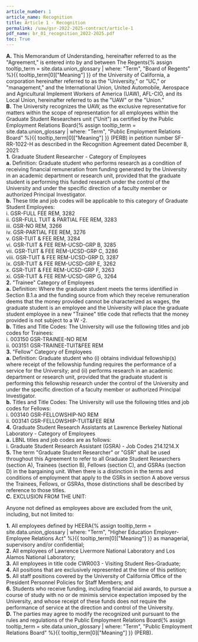 ```yaml
---
article_number: 1
article_name: Recognition
title: Article 1 - Recognition
permalink: /uaw/gsr-2022-2025-contract/article-1
pdf_name: br_01_recognition_2022-2025.pdf
toc: True
---
```



<div class="lvl1"><b>A.</b> This Memorandum of Understanding, hereinafter referred to as the "Agreement," is entered into by and between <span class="tooltip">The Regents<span class="tooltip-text">{% assign tooltip_term = site.data.union_glossary | where: "Term", "Board of Regents" %}{{ tooltip_term[0]["Meaning"] }}</span></span> of the University of California, a corporation hereinafter referred to as the "University," or "UC," or "management," and the International Union, United Automobile, Aerospace and Agricultural Implement Workers of America (UAW), AFL-CIO, and its Local Union, hereinafter referred to as the "UAW" or the "Union."</div>

<div class="lvl1"><b>B.</b> The University recognizes the UAW, as the exclusive representative for matters within the scope of representation for all employees within the Graduate Student Researchers unit ("Unit") as certified by the <span class="tooltip">Public Employment Relations Board<span class="tooltip-text">{% assign tooltip_term = site.data.union_glossary | where: "Term", "Public Employment Relations Board" %}{{ tooltip_term[0]["Meaning"] }}</span></span> (PERB) in petition number SF-RR-1022-H as described in the Recognition Agreement dated December 8, 2021:</div>

<div class="lvl2"><b>1.</b> Graduate Student Researcher - Category of Employees</div>

<div class="lvl3"><b>a.</b> 
 Definition: Graduate student who performs research as a condition of receiving financial remuneration from funding generated by the University in an academic department or research unit, provided that the graduate student is performing this funded research under the control of the University and under the specific direction of a faculty member or authorized Principal Investigator.</div>

<div class="lvl3"><b>b.</b> 
 These title and job codes will be applicable to this category of Graduate Student Employees:</div>
  
<div class="lvl4">  i. 
  GSR-FULL FEE REM, 3282</div>
<div class="lvl4">  ii. 
  GSR-FULL TUIT & PARTIAL FEE REM, 3283</div>
<div class="lvl4">  iii. 
  GSR-NO REM, 3266</div>
<div class="lvl4">  iv. 
  GSR-PARTIAL FEE REM, 3276</div>
<div class="lvl4">  v. 
  GSR-TUIT & FEE REM, 3284</div>
<div class="lvl4">  vi. 
  GSR-TUIT & FEE REM-UCSD-GRP B, 3285</div>
<div class="lvl4">  vii. 
  GSR-TUIT & FEE REM-UCSD-GRP C, 3286</div>
<div class="lvl4">  viii. 
  GSR-TUIT & FEE REM-UCSD-GRP D, 3287</div>
<div class="lvl4">  ix. 
  GSR-TUIT & FEE REM-UCSD-GRP E, 3262</div>
<div class="lvl4">  x. 
  GSR-TUIT & FEE REM-UCSD-GRP F, 3263</div>
<div class="lvl4">  xi. 
  GSR-TUIT & FEE REM-UCSD-GRP G, 3264</div>

<div class="lvl2"><b>2.</b> "Trainee" Category of Employees</div>

<div class="lvl3"><b>a.</b> 
 Definition: Where the graduate student meets the terms identified in Section B.1.a and the funding source from which they receive remuneration deems that the money provided cannot be characterized as wages, the graduate student is an employee and the University will place the graduate student employee in a new "Trainee" title code that reflects that the money provided is not subject to a W -2.</div>

<div class="lvl3"><b>b.</b> 
 Titles and Title Codes: The University will use the following titles and job codes for Trainees:</div>

<div class="lvl4">  i. 
  003150 GSR-TRAINEE-NO REM<br></div>
<div class="lvl4">  ii. 
  003151 GSR-TRAINEE-TUIT&FEE REM</div>

<div class="lvl2"><b>3.</b> "Fellow" Category of Employees</div>

<div class="lvl3"><b>a.</b> 
 Definition: Graduate student who (i) obtains individual fellowship(s) where receipt of the fellowship funding requires the performance of a service for the University; and (ii) performs research in an academic department or research unit, provided that the graduate student is performing this fellowship research under the control of the University and under the specific direction of a faculty member or authorized Principal Investigator.</div>
<div class="lvl3"><b>b.</b> 
 Titles and Title Codes: The University will use the following titles and job codes for Fellows:</div>

<div class="lvl4">  i. 
  003140 GSR-FELLOWSHIP-NO REM<br></div>
<div class="lvl4">  ii. 
  003141 GSR-FELLOWSHIP-TUIT&FEE REM</div>

<div class="lvl2"><b>4.</b> Graduate Student Research Assistants at Lawrence Berkeley National Laboratory - Category of Employees</div>

<div class="lvl3"><b>a.</b> 
 LBNL titles and job codes are as follows:</div>

<div class="lvl4">  i. 
  Graduate Student Research Assistant (GSRA) - Job Codes 214.1214.X</div>

<div class="lvl2"><b>5.</b> The term "Graduate Student Researcher" or "GSR" shall be used throughout this Agreement to refer to all Graduate Student Researchers (section A), Trainees (section B), Fellows (section C), and GSRAs (section D) in the bargaining unit. When there is a distinction in the terms and conditions of employment that apply to the GSRs in section A above versus the Trainees, Fellows, or GSRAs, those distinctions shall be described by reference to those titles.</div>

<div class="lvl1"><b>C.</b> EXCLUSION FROM THE UNIT:</div>

Anyone not defined as employees above are excluded from the unit, including, but not limited to:

<div class="lvl2"><b>1.</b> All employees defined by <span class="tooltip">HEERA<span class="tooltip-text">{% assign tooltip_term = site.data.union_glossary | where: "Term", "Higher Education Employer-Employee Relations Act" %}{{ tooltip_term[0]["Meaning"] }}</span></span> as managerial, supervisory and/or confidential;</div>
<div class="lvl2"><b>2.</b> All employees of Lawrence Livermore National Laboratory and Los Alamos National Laboratory;</div>
<div class="lvl2"><b>3.</b> All employees in title code CWR003 - Visiting Student Res-Graduate;</div>
<div class="lvl2"><b>4.</b> All positions that are exclusively represented at the time of this petition;</div>
<div class="lvl2"><b>5.</b> All staff positions covered by the University of California Office of the President Personnel Policies for Staff Members; and</div>
<div class="lvl2"><b>6.</b> Students who receive funding, including financial aid awards, to pursue a course of study with no or de minimis service expectation imposed by the University, and whose receipt of these funds does not require the performance of service at the direction and control of the University.</div>

<div class="lvl1"><b>D.</b> The parties may agree to modify the recognized unit pursuant to the rules and regulations of the <span class="tooltip">Public Employment Relations Board<span class="tooltip-text">{% assign tooltip_term = site.data.union_glossary | where: "Term", "Public Employment Relations Board" %}{{ tooltip_term[0]["Meaning"] }}</span></span> (PERB).</div>
